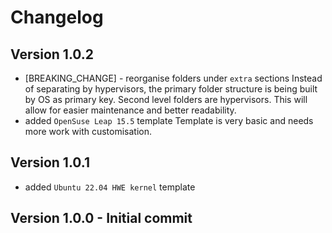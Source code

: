 # Changelog

## Version 1.0.2

- [BREAKING_CHANGE] - reorganise folders under `extra` sections
  Instead of separating by hypervisors, the primary folder structure is being built by OS as primary key. Second level folders are hypervisors. This will allow for easier maintenance and better readability.
- added `OpenSuse Leap 15.5` template
  Template is very basic and needs more work with customisation.

## Version  1.0.1

- added `Ubuntu 22.04 HWE kernel` template

## Version 1.0.0 - Initial commit
